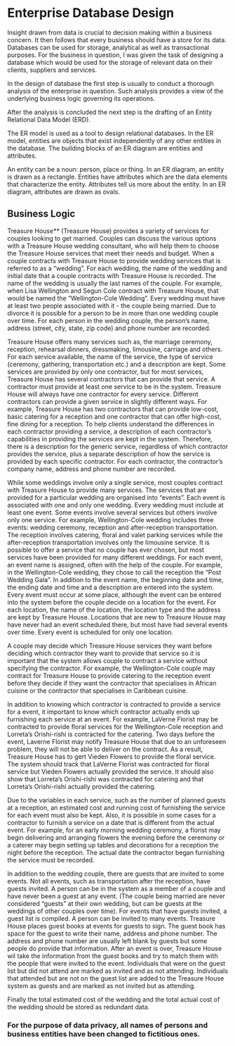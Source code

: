 # Enterprise Database Design

Insight drawn from data is crucial to decision making within a business concern. It then follows that every business should have a store for its data. Databases can be used for storage, analytical as well as transactional purposes. For the business in question, I was given the task of designing a database which would be used for the storage of relevant data on their clients, suppliers and services. 

In the design of database the first step is usually to conduct a thorough analysis of the enterprise in question. Such analysis provides a view of the underlying business logic governing its operations.

After the analysis is concluded the next step is the drafting of an Entity Relational Data Model (ERD).

The ER model is used as a tool to design relational databases. In the ER model, entities are objects that exist independently of any other entities in the database. The building blocks of an ER diagram are entities and attributes. 

An entity can be a noun: person, place or thing. In an ER diagram, an entity is drawn as a rectangle. Entities have attributes which are the data elements that characterize the entity. Attributes tell us more about the entity. In an ER diagram, attributes are drawn as ovals.


## Business Logic
Treasure House** (Treasure House) provides a variety of services for couples looking to get married. Couples can discuss the various options with a Treasure House wedding consultant, who will help them to choose the Treasure House services that meet their needs and budget. 
When a couple contracts with Treasure House to provide wedding services that is referred to as a “wedding”. For each wedding, the name of the wedding and initial date that a couple contracts with Treasure House is recorded. The name of the wedding is usually the last names of the couple. For example, when Lisa Wellington and Segun Cole contract with Treasure House, that would be named the “Wellington-Cole Wedding”. 
Every wedding must have at least two people associated with it - the couple being married. Due to divorce it is possible for a person to be in more than one wedding couple over time. For each person in the wedding couple, the person’s name, address (street, city, state, zip code) and phone number are recorded. 

Treasure House offers many services such as, the marriage ceremony, reception, rehearsal dinners, dressmaking, limousine, carriage and others. For each service available, the name of the service, the type of service (ceremony, gathering, transportation etc.) and a description are kept. 
Some services are provided by only one contractor, but for most services, Treasure House has several contractors that can provide that service. A contractor must provide at least one service to be in the system. Treasure House will always have one contractor for every service. 
Different contractors can provide a given service in slightly different ways. For example, Treasure House has two contractors that can provide low-cost, basic catering for a reception and one contractor that can offer high-cost, fine dining for a reception. To help clients understand the differences in each contractor providing a service, a description of each contractor’s capabilities in providing the services are kept in the system. Therefore, there is a description for the generic service, regardless of which contractor provides the service, plus a separate description of how the service is provided by each specific contractor. For each contractor, the contractor’s company name, address and phone number are recorded.

While some weddings involve only a single service, most couples contract with Treasure House to provide many services. The services that are provided for a particular wedding are organised into “events”. Each event is associated with one and only one wedding. Every wedding must include at least one event. Some events involve several services but others involve only one service. For example, Wellington-Cole wedding includes three events: wedding ceremony, reception and after-reception transportation. The reception involves catering, floral and valet parking services while the after-reception transportation involves only the limousine service. 
It is possible to offer a service that no couple has ever chosen, but most services have been provided for many different weddings. For each event, an event name is assigned, often with the help of the couple. For example, in the Wellington-Cole wedding, they chose to call the reception the “Post Wedding Gala”. 
In addition to the event name, the beginning date and time, the ending date and time and a description are entered into the system. Every event must occur at some place, although the event can be entered into the system before the couple decide on a location for the event. For each location, the name of the location, the location type and the address are kept by Treasure House. Locations that are new to Treasure House may have never had an event scheduled there, but most have had several events over time. Every event is scheduled for only one location.

A couple may decide which Treasure House services they want before deciding which contractor they want to provide that service so it is important that the system allows couple to contract a service without specifying the contractor. For example, the Wellington-Cole couple may contract for Treasure House to provide catering to the reception event before they decide if they want the contractor that specialises in African cuisine or the contractor that specialises in Caribbean cuisine.

In addition to knowing which contractor is contracted to provide a service for a event, it important to know which contractor actually ends up furnishing each service at an event. For example, LaVerne Florist may be contracted to provide floral services for the Wellington-Cole reception and Lorreta’s Orishi-rishi is contracted for the catering. Two days before the event, Laverne Florist may notify Treasure House that due to an unforeseen problem, they will not be able to deliver on the contract. As a result, Treasure House has to gert Vieden Flowers to provide the floral service. The system should track that LaVerne Florist was contracted for floral service but Vieden Flowers actually provided the service. It should also show that Lorreta’s Orishi-rishi was contracted for catering and that Lorreta’s Orishi-rishi actually provided the catering.

Due to the variables in each service, such as the number of planned guests at a reception, an estimated cost and running cost of furnishing the service for each event must also be kept. Also, it is possible in some cases for a contractor to furnish a service on a date that is different from the actual event. 
For example, for an early morning wedding ceremony, a florist may begin delivering and arranging flowers the evening before the ceremony or a caterer may begin setting up tables and decorations for a reception the night before the reception. The actual date the contractor began furnishing the service must be recorded.

In addition to the wedding couple, there are guests that are invited to some events. Not all events, such as transportation after the reception, have guests invited. A person can be in the system as a member of a couple and have never been a guest at any event. (The couple being married are never considered “guests” at their own wedding, but can be guests at the weddings of other couples over time). 
For events that have guests invited, a guest list is compiled. A person can be invited to many events. Treasure House places guest books at events for guests to sign. The guest book has space for the guest to write their name, address and phone number. The address and phone number are usually left blank by guests but some people do provide that information. 
After an event is over, Treasure House wil take the information from the guest books and try to match them with the people that were invited to the event. Individuals that were on the guest list but did not attend are marked as invited and as not attending. Individuals that attended but are not on the guest list are added to the Treasure House system as guests and are marked as not invited but as attending.

Finally the total estimated cost of the wedding and the total actual cost of the wedding should be stored as redundant data.

### For the purpose of data privacy, all names of persons and business entities have been changed to fictitious ones.  
